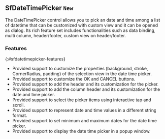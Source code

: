 ## SfDateTimePicker `New`
The DateTimePicker control allows you to pick an date and time among a list of datetime that can be customized with custom view and it can be opened as dialog. Its rich feature set includes functionalities such as data binding, multi column, header/footer, custom view on header/footer.

### Features
{:#sfdatetimepicker-features}

* Provided support to customize the properties (background, stroke, CornerRadius, padding) of the selection view in the date time picker.
* Provided support to customize the OK and CANCEL buttons.
* Provided support to add the header and its customization for the picker.
* Provided support to add the column header and its customization for the date and time picker.
* Provided support to select the picker items using interactive tap and scroll. 
* Provided support to represent date and time values in a different string format.
* Provided support to set minimum and maximum dates for the date time picker.
* Provided support to display the date time picker in a popup window.